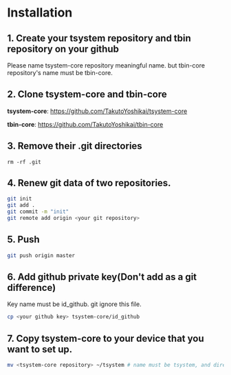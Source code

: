# Installation

## 1. Create your tsystem repository and tbin repository on your github
Please name tsystem-core repository meaningful name. but tbin-core repository's name must be tbin-core.

## 2. Clone tsystem-core and tbin-core
**tsystem-core**: https://github.com/TakutoYoshikai/tsystem-core

**tbin-core**: https://github.com/TakutoYoshikai/tbin-core

## 3. Remove their .git directories
```
rm -rf .git
```

## 4. Renew git data of two repositories.
```bash
git init
git add .
git commit -m "init"
git remote add origin <your git repository>
```

## 5. Push
```bash
git push origin master
```

## 6. Add github private key(Don't add as a git difference)
Key name must be id_github. git ignore this file.
```bash
cp <your github key> tsystem-core/id_github
```

## 7. Copy tsystem-core to your device that you want to set up.

```bash
mv <tsystem-core repository> ~/tsystem # name must be tsystem, and directory must be home directory.
```
